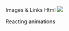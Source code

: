 
Images & Links
Html
<img src="insert image link here">


Reacting animations

<!--CSS-->

<style>
.btn{
/*Class Modifiers*/

display: flex;
justify-content:left;

list-style-type: ;
position: relative/absolute;/*relative = position change relative to original location 
                        absolute = position change relative to entire page, it's ABSOLUTE location*/
left:;
right:;



/*Transition Modifiers*/
transition-property: transform; /*Specifies what it applies to*/
transition-timing-function: ease;
transition-duration: 1s;
transition-delay: 1s;
}
.btn:hover{
/*How to activate Transitions*/

transform: scale(#);
transform: translateY/X(#); 
}
/*Animation Modifiers*/
.btn{
animation: name duration timing-function delay iteration-count direction fill-mode play-state;

}
<style>
/*How to make dropdown menus*/



